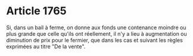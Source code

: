 # Article 1765

Si, dans un bail à ferme, on donne aux fonds une contenance moindre ou plus grande que celle qu'ils ont réellement, il n'y a lieu à augmentation ou diminution de prix pour le fermier, que dans les cas et suivant les règles exprimées au titre "De la vente".
